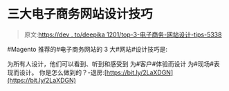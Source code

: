 # 三大电子商务网站设计技巧

> 原文:[https://dev . to/deepika 1201/top-3-电子商务-网站设计-tips-5338](https://dev.to/deepika1201/top-3-e-commerce-site-designing-tips-5338)

#Magento 推荐的#电子商务网站的 3 大#网站#设计技巧是:

为所有人设计，他们可以看到、听到和感受到
为#客户#体验而设计
为#现场#表现而设计。
你是怎么做到的？-退房:[https://bit.ly/2LaXDGN](https://bit.ly/2LaXDGN)